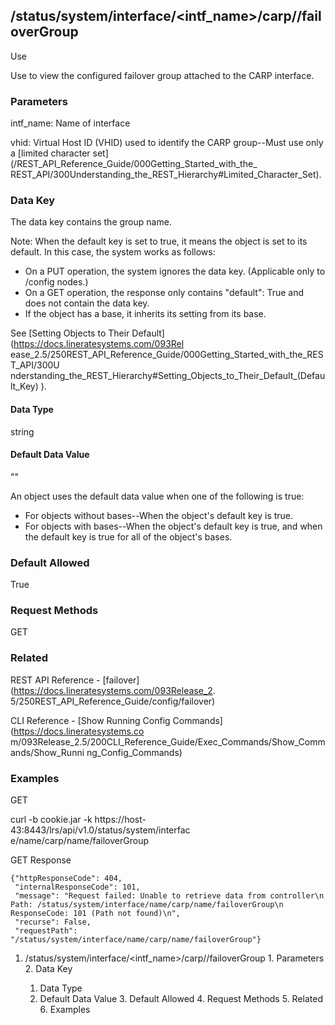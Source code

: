 ## /status/system/interface/<intf_name>/carp/<vhid>/failoverGroup

Use

Use to view the configured failover group attached to the CARP interface.

### Parameters

intf_name: Name of interface

vhid: Virtual Host ID (VHID) used to identify the CARP group--Must use only a
[limited character set](/REST_API_Reference_Guide/000Getting_Started_with_the_
REST_API/300Understanding_the_REST_Hierarchy#Limited_Character_Set).

### Data Key

The data key contains the group name.

Note: When the default key is set to true, it means the object is set to its
default. In this case, the system works as follows:

  * On a PUT operation, the system ignores the data key. (Applicable only to /config nodes.)
  * On a GET operation, the response only contains "default": True and does not contain the data key.
  * If the object has a base, it inherits its setting from its base.

See [Setting Objects to Their Default](https://docs.lineratesystems.com/093Rel
ease_2.5/250REST_API_Reference_Guide/000Getting_Started_with_the_REST_API/300U
nderstanding_the_REST_Hierarchy#Setting_Objects_to_Their_Default_(Default_Key)
).

#### Data Type

string

#### Default Data Value

""

An object uses the default data value when one of the following is true:

  * For objects without bases--When the object's default key is true.
  * For objects with bases--When the object's default key is true, and when the default key is true for all of the object's bases.

### Default Allowed

True

### Request Methods

GET

### Related

REST API Reference - [failover](https://docs.lineratesystems.com/093Release_2.
5/250REST_API_Reference_Guide/config/failover)

CLI Reference - [Show Running Config Commands](https://docs.lineratesystems.co
m/093Release_2.5/200CLI_Reference_Guide/Exec_Commands/Show_Commands/Show_Runni
ng_Config_Commands)

### Examples

GET

curl -b cookie.jar -k https://host-43:8443/lrs/api/v1.0/status/system/interfac
e/name/carp/name/failoverGroup

GET Response

    
    
    {"httpResponseCode": 404,
     "internalResponseCode": 101,
     "message": "Request failed: Unable to retrieve data from controller\n  Path: /status/system/interface/name/carp/name/failoverGroup\n  ResponseCode: 101 (Path not found)\n",
     "recurse": False,
     "requestPath": "/status/system/interface/name/carp/name/failoverGroup"}
    

  1. /status/system/interface/<intf_name>/carp/<vhid>/failoverGroup
    1. Parameters
    2. Data Key
      1. Data Type
      2. Default Data Value
    3. Default Allowed
    4. Request Methods
    5. Related
    6. Examples

